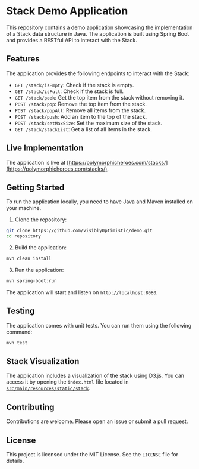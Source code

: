 # Stack Demo Application

This repository contains a demo application showcasing the implementation of a Stack data structure in Java. The application is built using Spring Boot and provides a RESTful API to interact with the Stack.

## Features

The application provides the following endpoints to interact with the Stack:

- `GET /stack/isEmpty`: Check if the stack is empty.
- `GET /stack/isFull`: Check if the stack is full.
- `GET /stack/peek`: Get the top item from the stack without removing it.
- `POST /stack/pop`: Remove the top item from the stack.
- `POST /stack/popAll`: Remove all items from the stack.
- `POST /stack/push`: Add an item to the top of the stack.
- `POST /stack/setMaxSize`: Set the maximum size of the stack.
- `GET /stack/stackList`: Get a list of all items in the stack.

## Live Implementation

The application is live at [https://polymorphicheroes.com/stacks/](https://polymorphicheroes.com/stacks/).

## Getting Started

To run the application locally, you need to have Java and Maven installed on your machine.

1. Clone the repository:

```sh
git clone https://github.com/visibly0ptimistic/demo.git
cd repository
```

2. Build the application:

```sh
mvn clean install
```

3. Run the application:

```sh
mvn spring-boot:run
```

The application will start and listen on `http://localhost:8080`.

## Testing

The application comes with unit tests. You can run them using the following command:

```sh
mvn test
```

## Stack Visualization

The application includes a visualization of the stack using D3.js. You can access it by opening the `index.html` file located in [`src/main/resources/static/stack`](command:_github.copilot.openRelativePath?%5B%22src%2Fmain%2Fresources%2Fstatic%2Fstack%22%5D "src/main/resources/static/stack").

## Contributing

Contributions are welcome. Please open an issue or submit a pull request.

## License

This project is licensed under the MIT License. See the `LICENSE` file for details.
